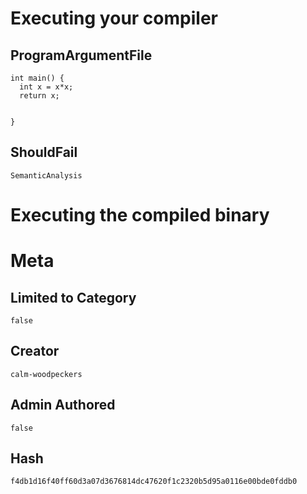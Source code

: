 # Executing your compiler

## ProgramArgumentFile

```
int main() {
  int x = x*x;
  return x;


}
```

## ShouldFail

```
SemanticAnalysis
```

# Executing the compiled binary

# Meta

## Limited to Category

```
false
```

## Creator

```
calm-woodpeckers
```

## Admin Authored

```
false
```

## Hash

```
f4db1d16f40ff60d3a07d3676814dc47620f1c2320b5d95a0116e00bde0fddb0
```
